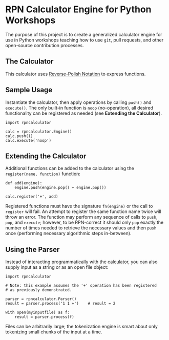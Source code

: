 # RPN Calculator Engine for Python Workshops

The purpose of this project is to create a generalized calculator engine for
use in Python workshops teaching how to use `git`, pull requests, and other
open-source contribution processes.


## The Calculator

This calculator uses
[Reverse-Polish Notation](https://en.wikipedia.org/wiki/Reverse_Polish_notation)
to express functions.


## Sample Usage

Instantiate the calculator, then apply operations by calling `push()` and
`execute()`. The only built-in function is `noop` (no-operation), all desired
functionality can be registered as needed (see **Extending the Calculator**).

    import rpncalculator
    
    calc = rpncalculator.Engine()
    calc.push(1)
    calc.execute('noop')


## Extending the Calculator

Additional functions can be added to the calculator using the
`register(name, function)` function:

    def add(engine):
        engine.push(engine.pop() + engine.pop())
    
    calc.register('+', add)

Registered functions must have the signature `fn(engine)` or the call to
`register` will fail. An attempt to register the same function name twice will
throw an error. The function may perform any sequence of calls to `push`,
`pop`, and `execute`; however, to be RPN-correct it should only `pop` exactly
the number of times needed to retrieve the necessary values and then `push`
once (performing necessary algorithmic steps in-between).


## Using the Parser

Instead of interacting programmatically with the calculator, you can also
supply input as a string or as an open file object:

    import rpncalculator
    
    # Note: this example assumes the '+' operation has been registered
    # as previously demonstrated.
    
    parser = rpncalculator.Parser()
    result = parser.process('1 1 +')    # result = 2
    
    with open(myinputfile) as f:
        result = parser.process(f)

Files can be arbitrarily large; the tokenization engine is smart about only
tokenizing small chunks of the input at a time.
